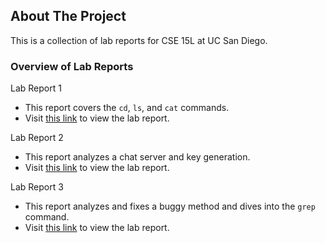 <!-- ABOUT THE PROJECT -->
## About The Project

This is a collection of lab reports for CSE 15L at UC San Diego. 

### Overview of Lab Reports
Lab Report 1
  * This report covers the `cd`, `ls`, and `cat` commands.
  * Visit <a href="https://umanzorurrutia.github.io/cse15l-lab-reports/lab1-report">this link</a> to view the lab report.

Lab Report 2
  * This report analyzes a chat server and key generation.
  * Visit <a href="https://umanzorurrutia.github.io/cse15l-lab-reports/lab2-report">this link</a> to view the lab report.

Lab Report 3
  * This report analyzes and fixes a buggy method and dives into the `grep` command.
  * Visit <a href="https://umanzorurrutia.github.io/cse15l-lab-reports/lab3-report">this link</a> to view the lab report.

